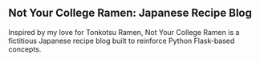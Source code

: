 ## Not Your College Ramen: Japanese Recipe Blog

Inspired by my love for Tonkotsu Ramen, Not Your College Ramen is a fictitious Japanese recipe blog built to reinforce Python Flask-based concepts. 
